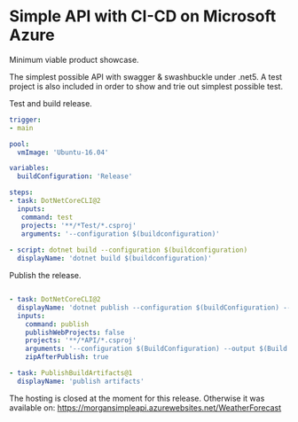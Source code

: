 # Simple API with CI-CD on Microsoft Azure

Minimum viable product showcase.

The simplest possible API with swagger & swashbuckle under .net5.
A test project is also included in order to show and trie out simplest possible test.


Test and build release.

``` yml
trigger:
- main

pool:
  vmImage: 'Ubuntu-16.04'

variables:
  buildConfiguration: 'Release'

steps:
- task: DotNetCoreCLI@2
  inputs:
   command: test
   projects: '**/*Test/*.csproj'
   arguments: '--configuration $(buildconfiguration)'
 
- script: dotnet build --configuration $(buildconfiguration)
  displayName: 'dotnet build $(buildconfiguration)'
```

Publish the release.
``` yml

- task: DotNetCoreCLI@2
  displayName: 'dotnet publish --configuration $(buildConfiguration) --output $(Build.ArtifactStagingDirectory)'
  inputs:
    command: publish
    publishWebProjects: false
    projects: '**/*API/*.csproj'
    arguments: '--configuration $(BuildConfiguration) --output $(Build.ArtifactStagingDirectory)'
    zipAfterPublish: true

- task: PublishBuildArtifacts@1
  displayName: 'publish artifacts'
```

The hosting is closed at the moment for this release. 
Otherwise it was available on:
https://morgansimpleapi.azurewebsites.net/WeatherForecast



